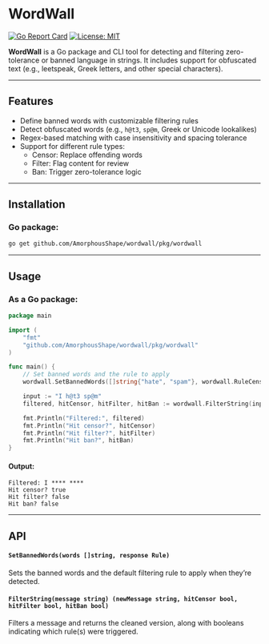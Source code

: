 # WordWall

[![Go Report Card](https://goreportcard.com/badge/github.com/AmorphousShape/wordwall)](https://goreportcard.com/report/github.com/AmorphousShape/wordwall)
[![License: MIT](https://img.shields.io/badge/License-MIT-yellow.svg)](./LICENSE)

**WordWall** is a Go package and CLI tool for detecting and filtering zero-tolerance or banned language in strings. It includes support for obfuscated text (e.g., leetspeak, Greek letters, and other special characters).

---

## Features

- Define banned words with customizable filtering rules
- Detect obfuscated words (e.g., `h@t3`, `sp@m`, Greek or Unicode lookalikes)
- Regex-based matching with case insensitivity and spacing tolerance
- Support for different rule types:
  - Censor: Replace offending words
  - Filter: Flag content for review
  - Ban: Trigger zero-tolerance logic

---

## Installation

### Go package:

```bash
go get github.com/AmorphousShape/wordwall/pkg/wordwall
```

---

## Usage

### As a Go package:

```go
package main

import (
    "fmt"
    "github.com/AmorphousShape/wordwall/pkg/wordwall"
)

func main() {
    // Set banned words and the rule to apply
    wordwall.SetBannedWords([]string{"hate", "spam"}, wordwall.RuleCensor)

    input := "I h@t3 sp@m"
    filtered, hitCensor, hitFilter, hitBan := wordwall.FilterString(input)

    fmt.Println("Filtered:", filtered)
    fmt.Println("Hit censor?", hitCensor)
    fmt.Println("Hit filter?", hitFilter)
    fmt.Println("Hit ban?", hitBan)
}
```

#### Output:
```
Filtered: I **** ****
Hit censor? true
Hit filter? false
Hit ban? false
```

---

## API

#### `SetBannedWords(words []string, response Rule)`

Sets the banned words and the default filtering rule to apply when they’re detected.

#### `FilterString(message string) (newMessage string, hitCensor bool, hitFilter bool, hitBan bool)`

Filters a message and returns the cleaned version, along with booleans indicating which rule(s) were triggered.
